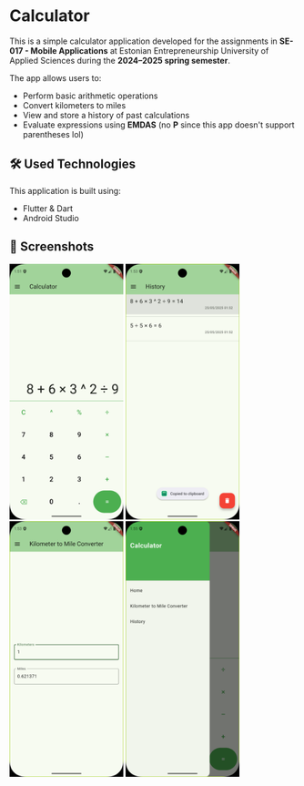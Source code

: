 # Calculator

This is a simple calculator application developed for the assignments in **SE-017 - Mobile Applications** at Estonian Entrepreneurship University of Applied Sciences during the **2024–2025 spring semester**.

The app allows users to:

- Perform basic arithmetic operations  
- Convert kilometers to miles  
- View and store a history of past calculations  
- Evaluate expressions using **EMDAS** (no **P** since this app doesn't support parentheses lol)

## 🛠️ Used Technologies

This application is built using:

- Flutter & Dart  
- Android Studio

## 📸 Screenshots

<img src="Screenshots/s1.png" width="200"/> <img src="Screenshots/s2.png" width="200"/> <img src="Screenshots/s3.png" width="200"/> <img src="Screenshots/s4.png" width="200"/>
